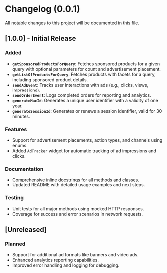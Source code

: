 # Changelog (0.0.1)

All notable changes to this project will be documented in this file.

## [1.0.0] - Initial Release
### Added
- **`getSponsoredProductsForQuery`**: Fetches sponsored products for a given query with optional parameters for count and advertisement placement.
- **`getListOfProductsForQuery`**: Fetches products with facets for a query, including sponsored product details.
- **`sendAdEvent`**: Tracks user interactions with ads (e.g., clicks, views, impressions).
- **`sendOrderEvent`**: Logs completed orders for reporting and analytics.
- **`generateMacId`**: Generates a unique user identifier with a validity of one year.
- **`generateSessionId`**: Generates or renews a session identifier, valid for 30 minutes.

### Features
- Support for advertisement placements, action types, and channels using enums.
- Added `AdTracker` widget for automatic tracking of ad impressions and clicks.

### Documentation
- Comprehensive inline docstrings for all methods and classes.
- Updated README with detailed usage examples and next steps.

### Testing
- Unit tests for all major methods using mocked HTTP responses.
- Coverage for success and error scenarios in network requests.

## [Unreleased]
### Planned
- Support for additional ad formats like banners and video ads.
- Enhanced analytics reporting capabilities.
- Improved error handling and logging for debugging.


